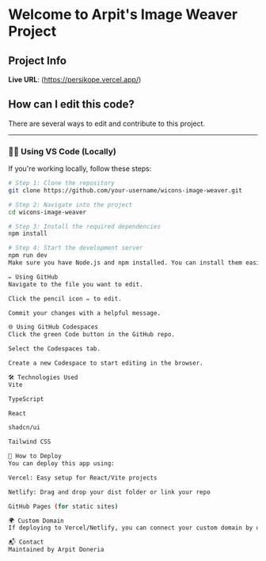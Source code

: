 # Welcome to Arpit's Image Weaver Project

## Project Info

**Live URL**: (https://persikope.vercel.app/)

## How can I edit this code?

There are several ways to edit and contribute to this project.

---

### 🧑‍💻 Using VS Code (Locally)

If you're working locally, follow these steps:

```sh
# Step 1: Clone the repository
git clone https://github.com/your-username/wicons-image-weaver.git

# Step 2: Navigate into the project
cd wicons-image-weaver

# Step 3: Install the required dependencies
npm install

# Step 4: Start the development server
npm run dev
Make sure you have Node.js and npm installed. You can install them easily using nvm.

✏️ Using GitHub
Navigate to the file you want to edit.

Click the pencil icon ✏️ to edit.

Commit your changes with a helpful message.

🌐 Using GitHub Codespaces
Click the green Code button in the GitHub repo.

Select the Codespaces tab.

Create a new Codespace to start editing in the browser.

🛠 Technologies Used
Vite

TypeScript

React

shadcn/ui

Tailwind CSS

🚀 How to Deploy
You can deploy this app using:

Vercel: Easy setup for React/Vite projects

Netlify: Drag and drop your dist folder or link your repo

GitHub Pages (for static sites)

🌍 Custom Domain
If deploying to Vercel/Netlify, you can connect your custom domain by updating DNS records.

📬 Contact
Maintained by Arpit Doneria

